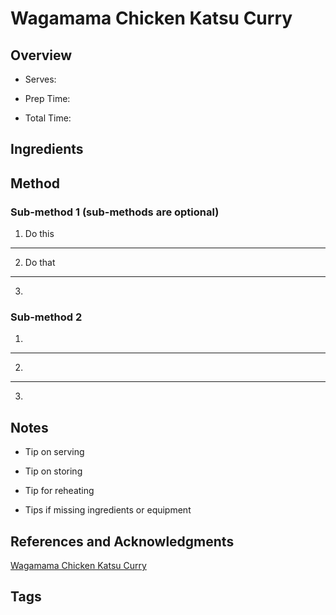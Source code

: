 # Wagamama Chicken Katsu Curry

## Overview

- Serves:

- Prep Time:

- Total Time:

## Ingredients



## Method

### Sub-method 1 (sub-methods are optional)

1. Do this
---
2. Do that
---
3.

### Sub-method 2

1.
---
2.
---
3.

## Notes

- Tip on serving

- Tip on storing

- Tip for reheating

- Tips if missing ingredients or equipment

## References and Acknowledgments

[Wagamama Chicken Katsu Curry](https://www.youtube.com/watch?v=f87C2p4Yyiw&feature=youtu.be)

## Tags


